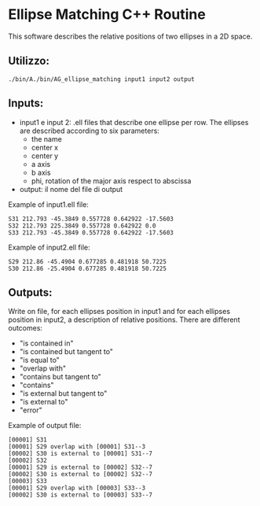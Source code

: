 # Ellipse Matching C++ Routine

This software describes the relative positions of two ellipses in a 2D space.

## Utilizzo: 

    ./bin/A./bin/AG_ellipse_matching input1 input2 output

## Inputs:

* input1 e input 2: .ell files that describe one ellipse per row. The ellipses are described according to six parameters:
  * the name
  * center x
  * center y
  * a axis
  * b axis
  * phi, rotation of the major axis respect to abscissa
* output: il nome del file di output 

Example of input1.ell file:

    S31 212.793 -45.3849 0.557728 0.642922 -17.5603
    S32 212.793 225.3849 0.557728 0.642922 0.0
    S33 212.793 -45.3849 0.557728 0.642922 -17.5603

Example of input2.ell file:

    S29 212.86 -45.4904 0.677285 0.481918 50.7225
    S30 212.86 -25.4904 0.677285 0.481918 50.7225



## Outputs:
Write on file, for each ellipses position in input1 and for each ellipses position in input2, a description of relative positions. There are different outcomes:
* "is contained in"
* "is contained but tangent to"
* "is equal to"
* "overlap with"
* "contains but tangent to"
* "contains"
* "is external but tangent to"
* "is external to"
* "error"

Example of output file:

    [00001] S31
    [00001] S29 overlap with [00001] S31--3
    [00002] S30 is external to [00001] S31--7
    [00002] S32
    [00001] S29 is external to [00002] S32--7
    [00002] S30 is external to [00002] S32--7
    [00003] S33
    [00001] S29 overlap with [00003] S33--3
    [00002] S30 is external to [00003] S33--7
